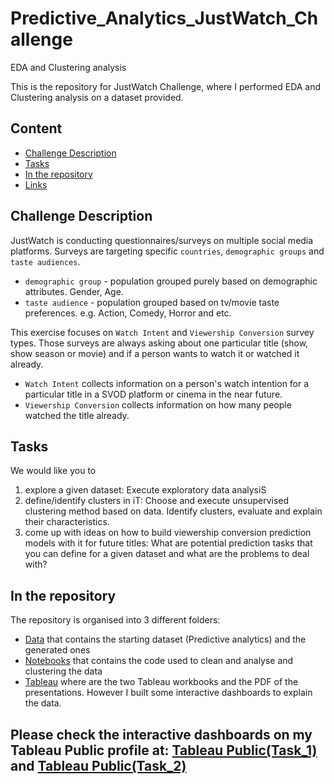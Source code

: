 # Predictive_Analytics_JustWatch_Challenge
EDA and Clustering analysis

This is the repository for JustWatch Challenge, where I performed EDA and Clustering analysis on a dataset provided.

## Content
- [Challenge Description](#Challenge-description)
- [Tasks](#Tasks)
- [In the repository](#In-the-repository)
- [Links](#links)

## Challenge Description
JustWatch is conducting questionnaires/surveys on multiple social media platforms. Surveys are targeting specific `countries`, `demographic groups` and `taste audiences`.

- `demographic group` - population grouped purely based on demographic attributes. Gender, Age.
- `taste audience`  - population grouped based on tv/movie taste preferences. e.g. Action, Comedy, Horror and etc.

This exercise focuses on `Watch Intent` and `Viewership Conversion` survey types. Those surveys are always asking about one particular title (show, show season or movie) and if a person wants to watch it or watched it already.

- `Watch Intent` collects information on a person's watch intention for a particular title in a SVOD platform or cinema in the near future.
- `Viewership Conversion` collects information on how many people watched the title already.

## Tasks

We would like you to 
1.	explore a given dataset: Execute exploratory data analysiS
2.	define/identify clusters in iT: Choose and execute unsupervised clustering method based on data. Identify clusters, evaluate and explain their characteristics.
3.	come up with ideas on how to build viewership conversion prediction models with it for future titles: What are potential prediction tasks that you can define for a given dataset and what are the problems to deal with?

## In the repository
The repository is organised into 3 different folders:
- [Data](https://github.com/clastanga/Predictive_Analytics_JustWatch_Challenge/tree/main/Data) that contains the starting dataset (Predictive analytics) and the generated ones
- [Notebooks](https://github.com/clastanga/Predictive_Analytics_JustWatch_Challenge/tree/main/Notebooks) that contains the code used to clean and analyse and clustering the data
- [Tableau](https://github.com/clastanga/Predictive_Analytics_JustWatch_Challenge/tree/main/Tableau%20and%20Presentation) where are the two Tableau workbooks and the PDF of the presentations. However I built some interactive dashboards to explain the data. 

## Please check the interactive dashboards on my Tableau Public profile at: [Tableau Public(Task_1)](https://public.tableau.com/profile/claudiastangarone#!/vizhome/PredictiveAnalyticsJustWatch_Part1/PredictiveAnalytics_Part1) and [Tableau Public(Task_2)](https://public.tableau.com/profile/claudiastangarone#!/vizhome/PredictiveAnalytics_JustWatch_Clustering/Clusteringinsights?publish=yes)



